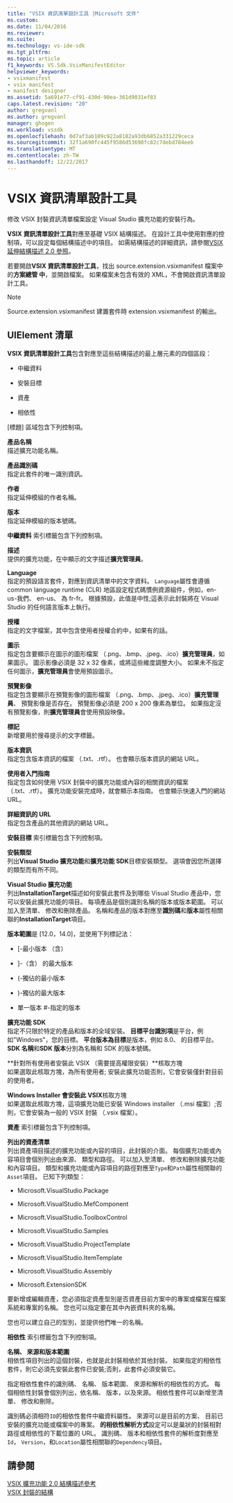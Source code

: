 ```yaml
---
title: "VSIX 資訊清單設計工具 |Microsoft 文件"
ms.custom: 
ms.date: 11/04/2016
ms.reviewer: 
ms.suite: 
ms.technology: vs-ide-sdk
ms.tgt_pltfrm: 
ms.topic: article
f1_keywords: VS.Sdk.VsixManifestEditor
helpviewer_keywords:
- vsixmanifest
- vsix manifest
- manifest designer
ms.assetid: 5a691e77-cf91-430d-90ea-361d9031ef83
caps.latest.revision: "20"
author: gregvanl
ms.author: gregvanl
manager: ghogen
ms.workload: vssdk
ms.openlocfilehash: 0d7af3ab109c922a8182a93db6852a331229ceca
ms.sourcegitcommit: 32f1a690fc445f9586d53698fc82c7debd784eeb
ms.translationtype: MT
ms.contentlocale: zh-TW
ms.lasthandoff: 12/22/2017
---
```

# <a name="vsix-manifest-designer"></a>VSIX 資訊清單設計工具
修改 VSIX 封裝資訊清單檔案設定 Visual Studio 擴充功能的安裝行為。  
  
 **VSIX 資訊清單設計工具**對應至基礎 VSIX 結構描述。 在設計工具中使用對應的控制項，可以設定每個結構描述中的項目。 如需結構描述的詳細資訊，請參閱[VSIX 延伸結構描述 2.0 參照](../extensibility/vsix-extension-schema-2-0-reference.md)。  
  
 若要開啟**VSIX 資訊清單設計工具**，找出 source.extension.vsixmanifest 檔案中的**方案總管 中**，並開啟檔案。 如果檔案未包含有效的 XML，不會開啟資訊清單設計工具。  
  
> [!NOTE]
>  Source.extension.vsixmanifest 建置套件時 extension.vsixmanifest 的輸出。  
  
## <a name="uielement-list"></a>UIElement 清單  
 **VSIX 資訊清單設計工具**包含對應至這些結構描述的最上層元素的四個區段：  
  
-   中繼資料  
  
-   安裝目標  
  
-   資產  
  
-   相依性  
  
 [標題] 區域包含下列控制項。  
  
 **產品名稱**  
 描述擴充功能名稱。  
  
 **產品識別碼**  
 指定此套件的唯一識別資訊。  
  
 **作者**  
 指定延伸模組的作者名稱。  
  
 **版本**  
 指定延伸模組的版本號碼。  
  
 **中繼資料** 索引標籤包含下列控制項。  
  
 **描述**  
 提供的擴充功能，在中顯示的文字描述**擴充管理員**。  
  
 **Language**  
 指定的預設語言套件，對應到資訊清單中的文字資料。 `Language`屬性會遵循 common language runtime (CLR) 地區設定程式碼慣例資源組件，例如，en-us-我們、 en-us、 為 fr-fr。 根據預設，此值是中性;這表示此封裝將在 Visual Studio 的任何語言版本上執行。  
  
 **授權**  
 指定的文字檔案，其中包含使用者授權合約中，如果有的話。  
  
 **圖示**  
 指定包含要顯示在圖示的圖形檔案 （.png、.bmp、.jpeg、.ico）**擴充管理員**，如果圖示。 圖示影像必須是 32 x 32 像素，或將這些維度調整大小。 如果未不指定任何圖示，**擴充管理員**會使用預設圖示。  
  
 **預覽影像**  
 指定包含要顯示在預覽影像的圖形檔案 （.png、.bmp、.jpeg、.ico）**擴充管理員**、 預覽影像是否存在。 預覽影像必須是 200 x 200 像素為單位。 如果指定沒有預覽影像，則**擴充管理員**會使用預設映像。  
  
 **標記**  
 新增要用於搜尋提示的文字標籤。  
  
 **版本資訊**  
 指定包含版本資訊的檔案 （.txt、.rtf）。 也會顯示版本資訊的網站 URL。  
  
 **使用者入門指南**  
 指定包含如何使用 VSIX 封裝中的擴充功能或內容的相關資訊的檔案 （.txt、.rtf）。 擴充功能安裝完成時，就會顯示本指南。 也會顯示快速入門的網站 URL。  
  
 **詳細資訊的 URL**  
 指定包含產品的其他資訊的網站 URL。  
  
 **安裝目標** 索引標籤包含下列控制項。  
  
 **安裝類型**  
 列出**Visual Studio 擴充功能**和**擴充功能 SDK**目標安裝類型。 選項會因您所選擇的類型而有所不同。  
  
 **Visual Studio 擴充功能**  
 列出**InstallationTarget**描述如何安裝此套件及到哪些 Visual Studio 產品中，您可以安裝此擴充功能的項目。 每項產品是個別識別名稱的版本或版本範圍。  可以加入至清單、 修改和刪除產品。 名稱和產品的版本對應至**識別碼**和**版本**屬性相關聯的**InstallationTarget**項目。  
  
 **版本範圍**是 [12.0，14.0]，並使用下列標記法：  
  
-   [-最小版本 （含）  
  
-   ]-（含） 的最大版本  
  
-   (-獨佔的最小版本  
  
-   )-獨佔的最大版本  
  
-   單一版本 #-指定的版本  
  
 **擴充功能 SDK**  
 指定不只限於特定的產品和版本的全域安裝。 **目標平台識別項**是平台，例如"Windows"，您的目標。 **平台版本為目標**是版本，例如 8.0、 的目標平台。 **SDK 名稱**和**SDK 版本**分別為名稱和 SDK 的版本號碼。  
  
 **針對所有使用者安裝此 VSIX （需要提高權限安裝）**核取方塊  
 如果選取此核取方塊，為所有使用者; 安裝此擴充功能否則，它會安裝僅針對目前的使用者。  
  
 **Windows Installer 會安裝此 VSIX**核取方塊  
 如果選取此核取方塊，這項擴充功能已安裝 Windows installer （.msi 檔案）;否則，它會安裝為一般的 VSIX 封裝 （.vsix 檔案）。  
  
 **資產** 索引標籤包含下列控制項。  
  
 **列出的資產清單**  
 列出資產項目描述的擴充功能或內容的項目，此封裝的介面。 每個擴充功能或內容項目會個別列出由來源、 類型和路徑。 可以加入至清單、 修改和刪除擴充功能和內容項目。 類型和擴充功能或內容項目的路徑對應至`Type`和`Path`屬性相關聯的`Asset`項目。 已知下列類型：  
  
-   Microsoft.VisualStudio.Package  
  
-   Microsoft.VisualStudio.MefComponent  
  
-   Microsoft.VisualStudio.ToolboxControl  
  
-   Microsoft.VisualStudio.Samples  
  
-   Microsoft.VisualStudio.ProjectTemplate  
  
-   Microsoft.VisualStudio.ItemTemplate  
  
-   Microsoft.VisualStudio.Assembly  
  
-   Microsoft.ExtensionSDK  
  
 要新增或編輯資產，您必須指定資產型別是否資產目前方案中的專案或檔案在檔案系統和專案的名稱。 您也可以指定要在其中內嵌資料夾的名稱。  
  
 您也可以建立自己的型別，並提供他們唯一的名稱。  
  
 **相依性** 索引標籤包含下列控制項。  
  
 **名稱、 來源和版本範圍**  
 相依性項目列出的這個封裝，也就是此封裝相依於其他封裝。 如果指定的相依性套件，則它必須先安裝此套件已安裝;否則，此套件必須安裝它。  
  
 指定相依性套件的識別碼、 名稱、 版本範圍、 來源和解析的相依性的方式。 每個相依性封裝會個別列出，依名稱、 版本，以及來源。 相依性套件可以新增至清單、 修改和刪除。  
  
 識別碼必須相符`ID`的相依性套件中繼資料屬性。 來源可以是目前的方案、 目前已安裝的擴充功能或檔案中的專案。 **的相依性解析方式**設定可以是巢狀的封裝相對路徑或相依性的下載位置的 URL。 識別碼、 版本和相依性套件的解析度對應至`Id`， `Version`，和`Location`屬性相關聯的`Dependency`項目。  
  
## <a name="see-also"></a>請參閱  
 [VSIX 擴充功能 2.0 結構描述參考](../extensibility/vsix-extension-schema-2-0-reference.md)   
 [VSIX 封裝的結構](../extensibility/anatomy-of-a-vsix-package.md)